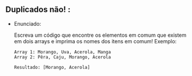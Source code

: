 ## Duplicados não! :

- Enunciado:

  Escreva um código que encontre os elementos em comum que existem em dois arrays e imprima os nomes dos itens em comum! Exemplo:

  ```
  Array 1: Morango, Uva, Acerola, Manga
  Array 2: Pêra, Caju, Morango, Acerola

  Resultado: [Morango, Acerola]
  ```
